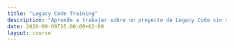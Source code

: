 ```yaml
---
title: "Legacy Code Training"
description: "Aprende a trabajar sobre un proyecto de Legacy Code sin miedo a romper todo el sistema."
date: 2020-09-09T15:00:00+02:00
layout: course
---
```

